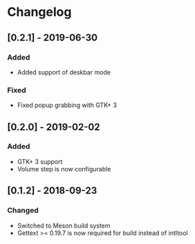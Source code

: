 # Changelog

## [0.2.1] - 2019-06-30
### Added
- Added support of deskbar mode
### Fixed
- Fixed popup grabbing with GTK+ 3

## [0.2.0] - 2019-02-02
### Added
- GTK+ 3 support
- Volume step is now configurable

## [0.1.2] - 2018-09-23
### Changed
- Switched to Meson build system
- Gettext >= 0.19.7 is now required for build instead of intltool
